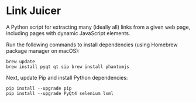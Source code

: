 # Link Juicer

A Python script for extracting many (ideally all) links from a given web page, including pages with dynamic JavaScript elements.

Run the following commands to install dependencies (using Homebrew package manager on macOS):

    brew update
    brew install pyqt qt sip brew install phantomjs

Next, update Pip and install Python dependencies:

    pip install --upgrade pip
    pip install --upgrade PyQt4 selenium lxml



